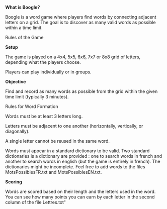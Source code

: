 **What is Boogle?**

Boogle is a word game where players find words by connecting adjacent letters on a grid. The goal is to discover as many valid words as possible within a time limit.

Rules of the Game

**Setup**

The game is played on a 4x4, 5x5, 6x6, 7x7 or 8x8 grid of letters, depending what the players choose.

Players can play individually or in groups.

**Objective**

Find and record as many words as possible from the grid within the given time limit (typically 3 minutes).

Rules for Word Formation

Words must be at least 3 letters long.

Letters must be adjacent to one another (horizontally, vertically, or diagonally).

A single letter cannot be reused in the same word.

Words must appear in a standard dictionary to be valid. Two standard dictionaries is a dictionary are provided : one to search words in french and another to search words in english (but the game is entirely in french). The dictionaries might be incomplete. Feel free to add words to the files MotsPossiblesFR.txt and MotsPossiblesEN.txt.

**Scoring**

Words are scored based on their length and the letters used in the word. You can see how many points you can earn by each letter in the second column of the file Lettres.txt"
